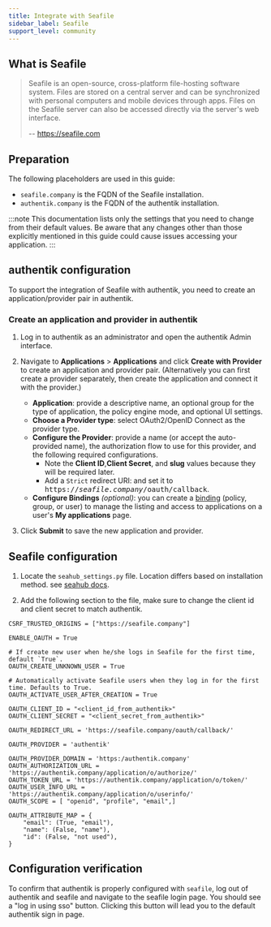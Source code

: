 ```yaml
---
title: Integrate with Seafile
sidebar_label: Seafile
support_level: community
---
```


## What is Seafile

> Seafile is an open-source, cross-platform file-hosting software system. Files are stored on a central server and can be synchronized with personal computers and mobile devices through apps. Files on the Seafile server can also be accessed directly via the server's web interface.
>
> -- https://seafile.com

## Preparation

The following placeholders are used in this guide:

- `seafile.company` is the FQDN of the Seafile installation.
- `authentik.company` is the FQDN of the authentik installation.

:::note
This documentation lists only the settings that you need to change from their default values. Be aware that any changes other than those explicitly mentioned in this guide could cause issues accessing your application.
:::

## authentik configuration

To support the integration of Seafile with authentik, you need to create an application/provider pair in authentik.


### Create an application and provider in authentik

1. Log in to authentik as an administrator and open the authentik Admin interface.
2. Navigate to **Applications** > **Applications** and click **Create with Provider** to create an application and provider pair. (Alternatively you can first create a provider separately, then create the application and connect it with the provider.)

    - **Application**: provide a descriptive name, an optional group for the type of application, the policy engine mode, and optional UI settings.
    - **Choose a Provider type**: select OAuth2/OpenID Connect as the provider type.
    - **Configure the Provider**: provide a name (or accept the auto-provided name), the authorization flow to use for this provider, and the following required configurations.
        - Note the **Client ID**,**Client Secret**, and **slug** values because they will be required later.
        - Add a `Strict` redirect URI: and set it to <kbd>https://<em>seafile.company</em>/oauth/callback</kbd>.
    - **Configure Bindings** _(optional)_: you can create a [binding](/docs/add-secure-apps/flows-stages/bindings/) (policy, group, or user) to manage the listing and access to applications on a user's **My applications** page.

3. Click **Submit** to save the new application and provider.

## Seafile configuration

1. Locate the `seahub_settings.py` file. Location differs based on installation method. see [seahub docs](https://manual.seafile.com/11.0/config/seahub_settings_py/).

2. Add the following section to the file, make sure to change the client id and client secret to match authentik.
```
CSRF_TRUSTED_ORIGINS = ["https://seafile.company"]

ENABLE_OAUTH = True

# If create new user when he/she logs in Seafile for the first time, default `True`.
OAUTH_CREATE_UNKNOWN_USER = True

# Automatically activate Seafile users when they log in for the first time. Defaults to True.
OAUTH_ACTIVATE_USER_AFTER_CREATION = True

OAUTH_CLIENT_ID = "<client_id_from_authentik>"
OAUTH_CLIENT_SECRET = "<client_secret_from_authentik>"

OAUTH_REDIRECT_URL = 'https://seafile.company/oauth/callback/'

OAUTH_PROVIDER = 'authentik'

OAUTH_PROVIDER_DOMAIN = 'https:/authentik.company'
OAUTH_AUTHORIZATION_URL = 'https://authentik.company/application/o/authorize/'
OAUTH_TOKEN_URL = 'https://authentik.company/application/o/token/'
OAUTH_USER_INFO_URL = 'https://authentik.company/application/o/userinfo/'
OAUTH_SCOPE = [ "openid", "profile", "email",]

OAUTH_ATTRIBUTE_MAP = {
    "email": (True, "email"),
    "name": (False, "name"),
    "id": (False, "not used"),
}
```

## Configuration verification

To confirm that authentik is properly configured with `seafile`, log out of authentik and seafile and navigate to the seafile login page. You should see a "log in using sso" button. Clicking this button will lead you to the default authentik sign in page.
